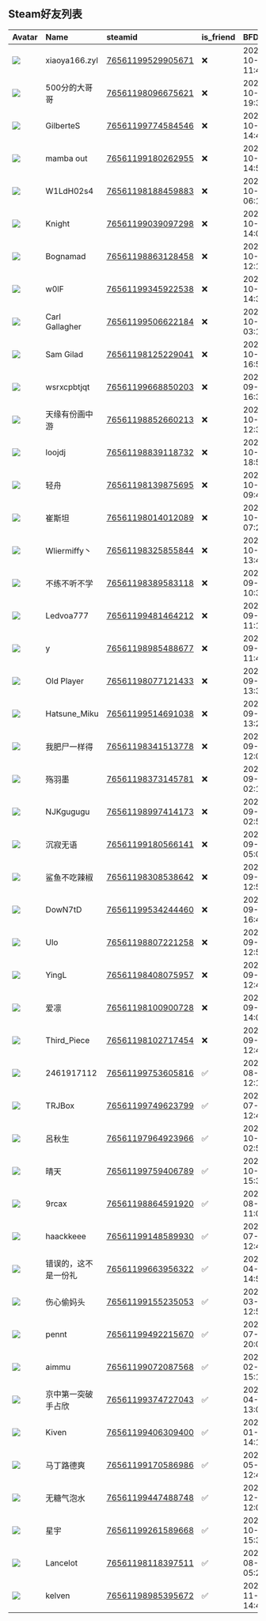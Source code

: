## Steam好友列表

| Avatar                                                                            | Name           | steamid                                                                     | is_friend   | BFD                 | removed_time        | Remark   |
|:----------------------------------------------------------------------------------|:---------------|:----------------------------------------------------------------------------|:------------|:--------------------|:--------------------|:---------|
| ![](https://avatars.steamstatic.com/fef49e7fa7e1997310d705b2a6158ff8dc1cdfeb.jpg) | xiaoya166.zyl  | [76561199529905671](https://steamcommunity.com/profiles/76561199529905671/) | ❌           | 2024-10-01 11:41:45 | 2024-11-23 09:43:10 |          |
| ![](https://avatars.steamstatic.com/6ba49df5318a4d8c7f7ee88d9b7ec298dece27ca.jpg) | 500分的大哥哥       | [76561198096675621](https://steamcommunity.com/profiles/76561198096675621/) | ❌           | 2024-10-26 19:37:07 | 2024-11-03 09:48:13 |          |
| ![](https://avatars.steamstatic.com/fa247faf5f794fce7216d9cf1b8f41cf299402d9.jpg) | GilberteS      | [76561199774584546](https://steamcommunity.com/profiles/76561199774584546/) | ❌           | 2024-10-26 14:45:26 | 2024-10-28 09:46:18 |          |
| ![](https://avatars.steamstatic.com/3f5e9daea59216d7fe13df4e031d3537580e5e21.jpg) | mamba out      | [76561199180262955](https://steamcommunity.com/profiles/76561199180262955/) | ❌           | 2024-10-26 14:50:59 | 2024-10-28 09:46:18 |          |
| ![](https://avatars.steamstatic.com/f1828607eac4054560a02da9ba83e4310053661a.jpg) | W1LdH02s4      | [76561198188459883](https://steamcommunity.com/profiles/76561198188459883/) | ❌           | 2024-10-20 06:13:13 | 2024-10-27 09:47:54 |          |
| ![](https://avatars.steamstatic.com/4d867671a8421512fe2210cb88d9806844dd33ce.jpg) | Knight         | [76561199039097298](https://steamcommunity.com/profiles/76561199039097298/) | ❌           | 2024-10-18 14:03:15 | 2024-10-20 09:48:56 |          |
| ![](https://avatars.steamstatic.com/8cd7f9a9091ff23b8961f1c46ab22f986c271062.jpg) | Bognamad       | [76561198863128458](https://steamcommunity.com/profiles/76561198863128458/) | ❌           | 2024-10-18 12:19:44 | 2024-10-20 09:48:56 |          |
| ![](https://avatars.steamstatic.com/e1dde7fe207a397634580d4755f7890ccf24ddd7.jpg) | w0lF           | [76561199345922538](https://steamcommunity.com/profiles/76561199345922538/) | ❌           | 2024-10-12 14:39:17 | 2024-10-19 09:40:22 |          |
| ![](https://avatars.steamstatic.com/92141530a3ec3da6378809398d792db66e2c2e6f.jpg) | Carl Gallagher | [76561199506622184](https://steamcommunity.com/profiles/76561199506622184/) | ❌           | 2024-10-05 03:18:08 | 2024-10-13 09:47:08 |          |
| ![](https://avatars.steamstatic.com/fef49e7fa7e1997310d705b2a6158ff8dc1cdfeb.jpg) | Sam Gilad      | [76561198125229041](https://steamcommunity.com/profiles/76561198125229041/) | ❌           | 2024-10-04 16:52:08 | 2024-10-13 09:47:08 |          |
| ![](https://avatars.steamstatic.com/fef49e7fa7e1997310d705b2a6158ff8dc1cdfeb.jpg) | wsrxcpbtjqt    | [76561199668850203](https://steamcommunity.com/profiles/76561199668850203/) | ❌           | 2024-09-30 16:32:47 | 2024-10-05 09:39:57 |          |
| ![](https://avatars.steamstatic.com/ee0e6adb9c075b0b40cbedba2f8699d1c040ca6c.jpg) | 天缘有份画中游        | [76561198852660213](https://steamcommunity.com/profiles/76561198852660213/) | ❌           | 2024-10-02 12:33:21 | 2024-10-04 09:41:41 |          |
| ![](https://avatars.steamstatic.com/61ac055c2542ff60e47fa41140963b611eb3acd2.jpg) | loojdj         | [76561198839118732](https://steamcommunity.com/profiles/76561198839118732/) | ❌           | 2024-10-02 18:56:49 | 2024-10-04 09:41:41 |          |
| ![](https://avatars.steamstatic.com/1c0bcf30598cf8036e96c31c58af4b86c5936bb2.jpg) | 轻舟             | [76561198139875695](https://steamcommunity.com/profiles/76561198139875695/) | ❌           | 2024-10-01 09:49:45 | 2024-10-03 09:41:29 |          |
| ![](https://avatars.steamstatic.com/4e7c8ce7abb06b6e5c6b39248878cbeaed821cb9.jpg) | 崔斯坦            | [76561198014012089](https://steamcommunity.com/profiles/76561198014012089/) | ❌           | 2024-10-01 07:25:12 | 2024-10-03 09:41:29 |          |
| ![](https://avatars.steamstatic.com/3524441b240272eb870db0ff56e50349c58624c1.jpg) | Wliermiffy丶    | [76561198325855844](https://steamcommunity.com/profiles/76561198325855844/) | ❌           | 2024-10-01 13:45:47 | 2024-10-03 09:41:29 |          |
| ![](https://avatars.steamstatic.com/e78be7ad1d9326af89bc55fefaed6dfb3fc17e7f.jpg) | 不练不听不学         | [76561198389583118](https://steamcommunity.com/profiles/76561198389583118/) | ❌           | 2024-09-30 10:33:42 | 2024-10-02 09:41:07 |          |
| ![](https://avatars.steamstatic.com/973bdb810532cbf5fd05569bf1b8aee23eb192b4.jpg) | Ledvoa777      | [76561199481464212](https://steamcommunity.com/profiles/76561199481464212/) | ❌           | 2024-09-30 11:10:32 | 2024-10-02 09:41:07 |          |
| ![](https://avatars.steamstatic.com/a8c5d92192f114f5ed05a03a86e53facc7d22a27.jpg) | y              | [76561198985488677](https://steamcommunity.com/profiles/76561198985488677/) | ❌           | 2024-09-30 11:41:22 | 2024-10-02 09:41:07 |          |
| ![](https://avatars.steamstatic.com/168c2aa5dd6efa9973b89da6e4df624b1bc8ad0a.jpg) | Old Player     | [76561198077121433](https://steamcommunity.com/profiles/76561198077121433/) | ❌           | 2024-09-21 13:39:25 | 2024-09-27 09:41:29 |          |
| ![](https://avatars.steamstatic.com/165d0960fcce1eddfc38a652b27a32f3828b4b24.jpg) | Hatsune_Miku   | [76561199514691038](https://steamcommunity.com/profiles/76561199514691038/) | ❌           | 2024-09-21 13:26:18 | 2024-09-27 09:41:29 |          |
| ![](https://avatars.steamstatic.com/bd2e3aa02e38c77584e17875e8dcee9c29f0c7c9.jpg) | 我肥尸一样得         | [76561198341513778](https://steamcommunity.com/profiles/76561198341513778/) | ❌           | 2024-09-17 12:09:25 | 2024-09-27 09:41:29 |          |
| ![](https://avatars.steamstatic.com/12473f78b723fdc27627cf4dff7036dd1ff596a4.jpg) | 殇羽墨            | [76561198373145781](https://steamcommunity.com/profiles/76561198373145781/) | ❌           | 2024-09-22 02:14:56 | 2024-09-24 09:41:33 |          |
| ![](https://avatars.steamstatic.com/b95e2a89b982600ac6ef4a02fa39583bccb5a59a.jpg) | NJKgugugu      | [76561198997414173](https://steamcommunity.com/profiles/76561198997414173/) | ❌           | 2024-09-22 02:53:08 | 2024-09-24 09:41:33 |          |
| ![](https://avatars.steamstatic.com/4a32220c0c336ef701e8c54556ec8b6d056b9710.jpg) | 沉寂无语           | [76561199180566141](https://steamcommunity.com/profiles/76561199180566141/) | ❌           | 2024-09-17 05:02:50 | 2024-09-23 09:41:23 |          |
| ![](https://avatars.steamstatic.com/44b65fa70c3df3819aa00d7b9cb13a40ac7cc2dc.jpg) | 鲨鱼不吃辣椒         | [76561198308538642](https://steamcommunity.com/profiles/76561198308538642/) | ❌           | 2024-09-21 12:56:08 | 2024-09-23 09:41:23 |          |
| ![](https://avatars.steamstatic.com/8662eb1b3c726ff14d94914e14089eef254834df.jpg) | DowN7tD        | [76561199534244460](https://steamcommunity.com/profiles/76561199534244460/) | ❌           | 2024-09-21 16:47:32 | 2024-09-23 09:41:23 |          |
| ![](https://avatars.steamstatic.com/4b5876533fa473d84c4dd5f0150dd7828c6a1ee4.jpg) | Ulo            | [76561198807221258](https://steamcommunity.com/profiles/76561198807221258/) | ❌           | 2024-09-21 12:51:04 | 2024-09-23 09:41:23 |          |
| ![](https://avatars.steamstatic.com/041c5f5401148ab34f4a9a4683ca14af6bcd9d37.jpg) | YingL          | [76561198408075957](https://steamcommunity.com/profiles/76561198408075957/) | ❌           | 2024-09-21 12:42:17 | 2024-09-23 09:41:23 |          |
| ![](https://avatars.steamstatic.com/cb6a167cd19a881156789101e049dd51b5a21168.jpg) | 爱凛             | [76561198100900728](https://steamcommunity.com/profiles/76561198100900728/) | ❌           | 2024-09-21 14:08:49 | 2024-09-22 09:46:30 |          |
| ![](https://avatars.steamstatic.com/6c8c8a0fc6486941b8574a1ce508cb8bbd0539f6.jpg) | Third_Piece    | [76561198102717454](https://steamcommunity.com/profiles/76561198102717454/) | ❌           | 2024-09-21 12:47:34 | 2024-09-22 09:46:30 |          |
| ![](https://avatars.steamstatic.com/fef49e7fa7e1997310d705b2a6158ff8dc1cdfeb.jpg) | 2461917112     | [76561199753605816](https://steamcommunity.com/profiles/76561199753605816/) | ✅           | 2024-08-03 12:18:23 |                     |          |
| ![](https://avatars.steamstatic.com/ff87572547b565e73c2403a46554110b2654ea48.jpg) | TRJBox         | [76561199749623799](https://steamcommunity.com/profiles/76561199749623799/) | ✅           | 2024-07-27 12:47:29 |                     |          |
| ![](https://avatars.steamstatic.com/815404738686b60c6d1824096bfa9a57fede3f0e.jpg) | 呂秋生            | [76561197964923966](https://steamcommunity.com/profiles/76561197964923966/) | ✅           | 2024-10-19 02:53:41 |                     |          |
| ![](https://avatars.steamstatic.com/120b530fed0aa8f6b6b07ea0fece829e61a36ed1.jpg) | 晴天             | [76561199759406789](https://steamcommunity.com/profiles/76561199759406789/) | ✅           | 2024-10-28 15:38:12 |                     |          |
| ![](https://avatars.steamstatic.com/cbc910b68a51cfb6b2824ef6f0039b3415b3c7ac.jpg) | 9rcax          | [76561198864591920](https://steamcommunity.com/profiles/76561198864591920/) | ✅           | 2021-08-15 11:04:42 |                     |          |
| ![](https://avatars.steamstatic.com/71901004b276026f74ee7f559e048f8793c9c655.jpg) | haackkeee      | [76561199148589930](https://steamcommunity.com/profiles/76561199148589930/) | ✅           | 2023-07-22 12:42:04 |                     |          |
| ![](https://avatars.steamstatic.com/f2eca8d585fdc2d0d5e7abd8c22437506a89642c.jpg) | 错误的，这不是一份礼     | [76561199663956322](https://steamcommunity.com/profiles/76561199663956322/) | ✅           | 2024-04-26 14:58:52 |                     |          |
| ![](https://avatars.steamstatic.com/f94924d02b911a5f15346af232dbe3f3875a518c.jpg) | 伤心偷妈头          | [76561199155235053](https://steamcommunity.com/profiles/76561199155235053/) | ✅           | 2021-03-29 12:51:12 |                     |          |
| ![](https://avatars.steamstatic.com/a570f2d18483f31276850da2e13900fa7434257f.jpg) | pennt          | [76561199492215670](https://steamcommunity.com/profiles/76561199492215670/) | ✅           | 2024-07-04 20:00:40 |                     |          |
| ![](https://avatars.steamstatic.com/f999eded11dd78ede928fb38d48228a84c1ac6a0.jpg) | aimmu          | [76561199072087568](https://steamcommunity.com/profiles/76561199072087568/) | ✅           | 2024-02-06 15:13:15 |                     |          |
| ![](https://avatars.steamstatic.com/6a144094435044fd2f9b9c5d57811534561a25c8.jpg) | 京中第一突破手占欣      | [76561199374727043](https://steamcommunity.com/profiles/76561199374727043/) | ✅           | 2023-04-01 13:05:16 |                     |          |
| ![](https://avatars.steamstatic.com/2656e38cc61a95936f47c5bc14ada03215a1265d.jpg) | Kiven          | [76561199406309400](https://steamcommunity.com/profiles/76561199406309400/) | ✅           | 2024-01-06 14:12:41 |                     |          |
| ![](https://avatars.steamstatic.com/44b65fa70c3df3819aa00d7b9cb13a40ac7cc2dc.jpg) | 马丁路德爽          | [76561199170586986](https://steamcommunity.com/profiles/76561199170586986/) | ✅           | 2024-05-25 12:41:30 |                     |          |
| ![](https://avatars.steamstatic.com/9ab854c23ad39c58c4a0dcb78a9104a2cd9691d4.jpg) | 无糖气泡水          | [76561199447488748](https://steamcommunity.com/profiles/76561199447488748/) | ✅           | 2022-12-24 12:00:17 |                     |          |
| ![](https://avatars.steamstatic.com/be5c3e681c675443db6ee36938f0d39fd2b8e9f9.jpg) | 星宇             | [76561199261589668](https://steamcommunity.com/profiles/76561199261589668/) | ✅           | 2024-10-12 15:34:53 |                     |          |
| ![](https://avatars.steamstatic.com/fa7cb4a0344d9a6c86298b2806f2cde588f499da.jpg) | Lancelot       | [76561198118397511](https://steamcommunity.com/profiles/76561198118397511/) | ✅           | 2024-08-30 05:21:54 |                     |          |
| ![](https://avatars.steamstatic.com/fc5d8974fd3b0cd4519d382edd70e89172d6da5b.jpg) | kelven         | [76561198985395672](https://steamcommunity.com/profiles/76561198985395672/) | ✅           | 2024-11-12 14:40:09 |                     |          |